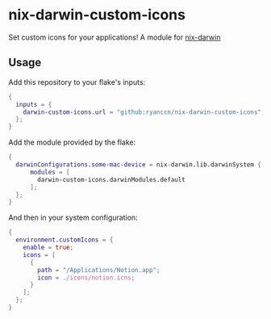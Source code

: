 # nix-darwin-custom-icons

Set custom icons for your applications! A module for [nix-darwin](https://daiderd.com/nix-darwin/)

## Usage

Add this repository to your flake's inputs:

```nix
{
  inputs = {
    darwin-custom-icons.url = "github:ryanccn/nix-darwin-custom-icons";
  };
}
```

Add the module provided by the flake:

```nix
{
  darwinConfigurations.some-mac-device = nix-darwin.lib.darwinSystem {
      modules = [
        darwin-custom-icons.darwinModules.default
      ];
  };
}
```

And then in your system configuration:

```nix
{
  environment.customIcons = {
    enable = true;
    icons = [
      {
        path = "/Applications/Notion.app";
        icon = ./icons/notion.icns;
      }
    ];
  };
}
```
